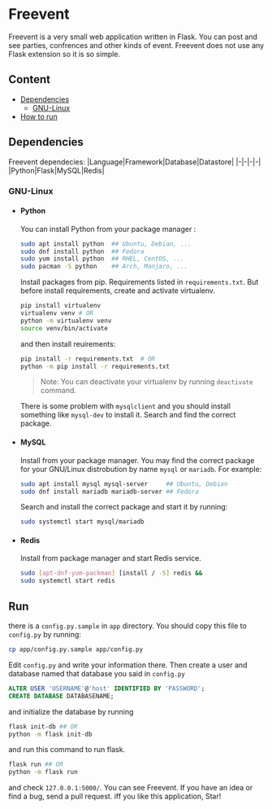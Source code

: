 # Freevent
Freevent is a very small web application written in Flask. You can post and see parties, confrences and other kinds of event. Freevent does not use any Flask extension so it is so simple.

## Content

- [Dependencies](#dependencies)
    - [GNU-Linux](#gnu-linux)
 - [How to run](#run)




Dependencies
----
 Freevent dependecies:
|Language|Framework|Database|Datastore|
|-|-|-|-|
|Python|Flask|MySQL|Redis|

### GNU-Linux
- #### Python

    You can install Python from your package manager :
    
    ```bash
    sudo apt install python  ## Ubuntu, Debian, ...
    sudo dnf install python  ## Fedora
    sudo yum install python  ## RHEL, CentOS, ...
    sudo pacman -S python    ## Arch, Manjaro, ...
    ```
      
    Install packages from pip. Requirements listed in `requirements.txt`. But before install requirements, create and activate virtualenv.
    
    ```bash
    pip install virtualenv
    virtualenv venv # OR
    python -m virtualenv venv
    source venv/bin/activate
    ```
    and then install reuirements:
    ```bash
    pip install -r requirements.txt  # OR
    python -m pip install -r requirements.txt
    ```
    > Note: You can deactivate your virtualenv by running `deactivate` command.
    
    There is some problem with `mysqlclient` and you should install something like  `mysql-dev` to install it. Search and find the correct package.
 - #### MySQL
   Install from your package manager. You may find the correct package for your GNU/Linux distrobution by name `mysql` or `mariadb`. For example:
   ```bash
   sudo apt install mysql mysql-server     ## Ubuntu, Debian
   sudo dnf install mariadb mariadb-server ## Fedora
   ```
   Search and install the correct package and start it by running:
   ```bash
   sudo systemctl start mysql/mariadb
   ```
 - #### Redis
   Install from package manager and start Redis service.
   ```bash
   sudo [apt-dnf-yum-packman] [install / -S] redis &&
   sudo systemctl start redis
   ```
 
Run
---  
there is a `config.py.sample` in `app` directory. You should copy this file to `config.py` by running:
```bash
cp app/config.py.sample app/config.py
``` 
Edit `config.py` and write your information there.
Then create a user and database named that database you said in `config.py`
```SQL
ALTER USER 'USERNAME'@'host' IDENTIFIED BY 'PASSWORD';
CREATE DATABASE DATABASENAME;
```
and initialize the database by running
```bash
flask init-db ## OR
python -m flask init-db
```
and run this command to run flask.
```bash
flask run ## OR
python -m flask run
```
and check `127.0.0.1:5000/`. You can see Freevent. If you have an idea or find a bug, send a pull request. iff you like this application, Star!

